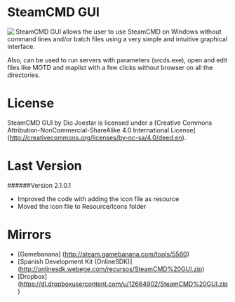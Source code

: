 SteamCMD GUI
============
<img align="left" src="https://dl.dropboxusercontent.com/u/12664902/SteamCMDGUI.png" />
SteamCMD GUI allows the user to use SteamCMD on Windows without command lines and/or batch files using a very simple and intuitive graphical interface.

Also, can be used to run servers with parameters (srcds.exe), open and edit files like MOTD and maplist with a few clicks without browser on all the directories.

License
============
SteamCMD GUI by Dio Joestar is licensed under a [Creative Commons Attribution-NonCommercial-ShareAlike 4.0 International License] (http://creativecommons.org/licenses/by-nc-sa/4.0/deed.en).

Last Version
============
######Version 2.1.0.1
* Improved the code with adding the icon file as resource
* Moved the icon file to Resource/Icons folder

Mirrors
============
* [Gamebanana] (http://steam.gamebanana.com/tools/5560)
* [Spanish Development Kit (OnlineSDK)] (http://onlinesdk.webege.com/recursos/SteamCMD%20GUI.zip)
* [Dropbox] (https://dl.dropboxusercontent.com/u/12664902/SteamCMD%20GUI.zip)
